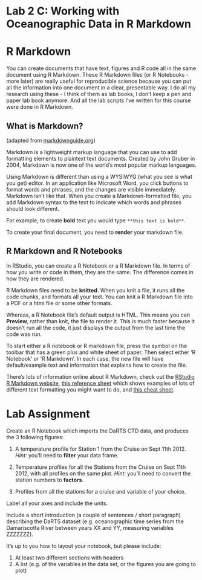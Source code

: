 Lab 2 C: Working with Oceanographic Data in R Markdown
================

# R Markdown

You can create documents that have text, figures and R code all in the
same document using R Markdown. These R Markdown files (or R Notebooks -
more later) are really useful for reproducible science because you can
put all the information into one document in a clear, presentable way. I
do all my research using these - I think of them as lab books, I don’t
keep a pen and paper lab book anymore. And all the lab scripts I’ve
written for this course were done in R Markdown.

## What is Markdown?

(adapted from
[markdownguide.org](https://www.markdownguide.org/getting-started/))

Markdown is a lightweight markup language that you can use to add
formatting elements to plaintext text documents. Created by John Gruber
in 2004, Markdown is now one of the world’s most popular markup
languages.

Using Markdown is different than using a WYSIWYG (what you see is what
you get) editor. In an application like Microsoft Word, you click
buttons to format words and phrases, and the changes are visible
immediately. Markdown isn’t like that. When you create a
Markdown-formatted file, you add Markdown syntax to the text to indicate
which words and phrases should look different.

For example, to create **bold** text you would type
`**this text is bold**`.

To create your final document, you need to **render** your markdown
file.

## R Markdown and R Notebooks

In RStudio, you can create a R Notebook or a R Markdown file. In terms
of how you write or code in them, they are the same. The difference
comes in how they are rendered.

R Markdown files need to be **knitted**. When you knit a file, it runs
all the code chunks, and formats all your text. You can knit a R
Markdown file into a PDF or a html file or some other formats.

Whereas, a R Notebook file’s default output is HTML. This means you can
**Preview**, rather than knit, the file to render it. This is much
faster because it doesn’t run all the code, it just displays the output
from the last time the code was run.

To start either a R notebook or R markdown file, press the symbol on the
toolbar that has a green plus and white sheet of paper. Then select
either ‘R Notebook’ or ‘R Markdown’. In each case, the new file will
have default/example text and information that explains how to create
the file.

There’s lots of information online about R Markdown, check out the
[RStudio R Markdown
website](https://rmarkdown.rstudio.com/lesson-1.html), [this reference
sheet](https://www.rstudio.com/wp-content/uploads/2015/03/rmarkdown-reference.pdfhttps://www.rstudio.com/wp-content/uploads/2015/03/rmarkdown-reference.pdf)
which shows examples of lots of different text formatting you might want
to do, and [this cheat
sheet](https://raw.githubusercontent.com/rstudio/cheatsheets/master/rmarkdown-2.0.pdf).

# Lab Assignment

Create an R Notebook which imports the DaRTS CTD data, and produces the
3 following figures:

1.  A temperature profile for Station 1 from the Cruise on Sept 11th
    2012. *Hint:* you’ll need to **filter** your data frame.

2.  Temperature profiles for all the Stations from the Cruise on Sept
    11th 2012, with all profiles on the same plot. *Hint:* you’ll need
    to convert the station numbers to **factors**.

3.  Profiles from all the stations for a cruise and variable of your
    choice.

Label all your axes and include the units.

Include a short introduction (a couple of sentences / short paragraph)
describing the DaRTS dataset (e.g. oceanographic time series from the
Damariscotta River between years XX and YY, measuring variables
ZZZZZZZ).

It’s up to you how to layout your notebook, but please include:

1.  At least two different sections with headers
2.  A list (e.g. of the variables in the data set, or the figures you
    are going to plot)
